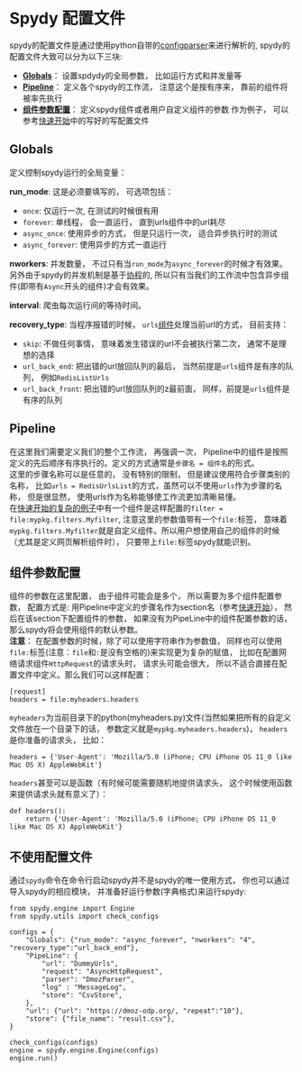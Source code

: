 # Spydy 配置文件
spydy的配置文件是通过使用python自带的[configparser](https://docs.python.org/zh-cn/3.7/library/configparser.html)来进行解析的,  spydy的配置文件大致可以分为以下三块:

- **[Globals](#globals)**： 设置spdydy的全局参数， 比如运行方式和并发量等
- **[Pipeline](#pipeline)**： 定义各个spydy的工作流， 注意这个是按有序来， 靠前的组件将被率先执行
- **[组件参数配置](#组件参数配置)**：  定义spydy组件或者用户自定义组件的参数
作为例子， 可以参考[快速开始](quickstart.md)中的写好的写配置文件

## Globals
定义控制spydy运行的全局变量：

**run_mode**: 这是必须要填写的， 可选项包括：

- `once`:  仅运行一次, 在测试的时候很有用
- `forever`: 单线程， 会一直运行， 直到urls组件中的url耗尽
- `async_once`: 使用异步的方式， 但是只运行一次， 适合异步执行时的测试
- `async_forever`: 使用异步的方式一直运行

**nworkers**: 并发数量， 不过只有当`run_mode`为`async_forever`的时候才有效果。另外由于spydy的并发机制是基于[协程](https://docs.python.org/zh-cn/3/library/asyncio-task.html)的, 所以只有当我们的工作流中包含异步组件(即带有`Async`开头的组件)才会有效果。


**interval**: 爬虫每次运行间的等待时间。  

**recovery_type**: 当程序报错的时候， `urls`[组件](components.md)处理当前url的方式， 目前支持：

 - `skip`: 不做任何事情， 意味着发生错误的url不会被执行第二次， 通常不是理想的选择
 - `url_back_end`: 把出错的url放回队列的最后， 当然前提是`urls`组件是有序的队列， 例如`RedisListUrls`
 - `url_back_front`: 把出错的url放回队列的z最前面， 同样，前提是`urls`组件是有序的队列


## Pipeline
在这里我们需要定义我们的整个工作流， 再强调一次， Pipeline中的组件是按照定义的先后顺序有序执行的。定义的方式通常是`步骤名 = 组件名`的形式。  
这里的步骤名称可以是任意的， 没有特别的限制， 但是建议使用符合步骤类别的名称， 比如`urls = RedisUrlsList`的方式，虽然可以不使用`urls`作为步骤的名称， 但是很显然， 使用urls作为名称能够使工作流更加清晰易懂。  
在[快速开始的复杂的例子](quickstart.md/#复杂一点的例子)中有一个组件是这样配置的`filter = file:mypkg.filters.Myfilter`, 注意这里的参数值带有一个`file:`标签， 意味着`mypkg.filters.Myfilter`就是自定义组件。所以用户想使用自己的组件的时候（尤其是定义网页解析组件时）， 只要带上`file:`标签spydy就能识别。

## 组件参数配置
组件的参数在这里配置， 由于组件可能会是多个， 所以需要为多个组件配置参数， 配置方式是: 用Pipeline中定义的步骤名作为section名（参考[快速开始](quickstart.md)）， 然后在该section下配置组件的参数， 如果没有为PipeLine中的组件配置参数的话， 那么spydy将会使用组件的默认参数。  
**注意**：
  在配置参数的时候，除了可以使用字符串作为参数值， 同样也可以使用`file:`标签(注意：`file`和`:`是没有空格的)来实现更为复杂的赋值， 比如在配置网络请求组件`HttpRequest`的请求头时， 请求头可能会很大， 所以不适合直接在配置文件中定义。那么我们可以这样配置：
```
[request]
headers = file:myheaders.headers
```
`myheaders`为当前目录下的python(myheaders.py)文件(当然如果把所有的自定义文件放在一个目录下的话， 参数定义就是`mypkg.myheaders.headers`)， `headers`是你准备的请求头， 比如：
```
headers = {'User-Agent': 'Mozilla/5.0 (iPhone; CPU iPhone OS 11_0 like Mac OS X) AppleWebKit'}
```

`headers`甚至可以是函数（有时候可能需要随机地提供请求头， 这个时候使用函数来提供请求头就有意义了）：
```
def headers():
    return {'User-Agent': 'Mozilla/5.0 (iPhone; CPU iPhone OS 11_0 like Mac OS X) AppleWebKit'}
```


## 不使用配置文件
通过`spydy`命令在命令行启动spydy并不是spydy的唯一使用方式， 你也可以通过导入spydy的相应模块， 并准备好运行参数(字典格式)来运行spydy:

```
from spydy.engine import Engine
from spydy.utils import check_configs

configs = {
    "Globals": {"run_mode": "async_forever", "nworkers": "4", "recovery_type":"url_back_end"},
    "PipeLine": {
        "url": "DummyUrls",
        "request": "AsyncHttpRequest",
        "parser": "DmozParser",
        "log" : "MessageLog",         
        "store": "CsvStore",
    },
    "url": {"url": "https://dmoz-odp.org/, "repeat":"10"},
    "store": {"file_name": "result.csv"},
}

check_configs(configs)
engine = spydy.engine.Engine(configs)
engine.run()
```





